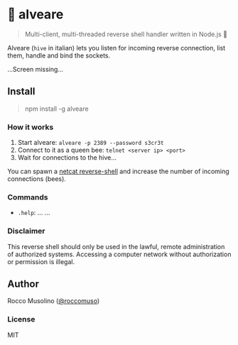 # :honeybee: alveare

> Multi-client, multi-threaded reverse shell handler written in Node.js :honey_pot:

Alveare (`hive` in italian) lets you listen for incoming reverse connection, list them, handle and bind the sockets.

...Screen missing...

## Install

> npm install -g alveare

### How it works

1. Start alveare: `alveare -p 2389 --password s3cr3t`
2. Connect to it as a queen bee: `telnet <server ip> <port>`
3. Wait for connections to the hive...

You can spawn a [netcat reverse-shell](https://github.com/roccomuso/netcat#reverse-shell) and increase the number of incoming connections (bees).

### Commands

- `.help`: ...
...

### Disclaimer

This reverse shell should only be used in the lawful, remote administration of authorized systems. Accessing a computer network without authorization or permission is illegal.

## Author

Rocco Musolino ([@roccomuso](https://twitter.com/roccomuso))

### License

MIT

